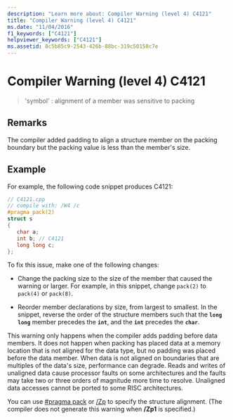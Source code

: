 ```yaml
---
description: "Learn more about: Compiler Warning (level 4) C4121"
title: "Compiler Warning (level 4) C4121"
ms.date: "11/04/2016"
f1_keywords: ["C4121"]
helpviewer_keywords: ["C4121"]
ms.assetid: 8c5b85c9-2543-426b-88bc-319c50158c7e
---
```

# Compiler Warning (level 4) C4121

> 'symbol' : alignment of a member was sensitive to packing

## Remarks

The compiler added padding to align a structure member on the packing boundary but the packing value is less than the member's size.

## Example

For example, the following code snippet produces C4121:

```cpp
// C4121.cpp
// compile with: /W4 /c
#pragma pack(2)
struct s
{
   char a;
   int b; // C4121
   long long c;
};
```

To fix this issue, make one of the following changes:

- Change the packing size to the size of the member that caused the warning or larger. For example, in this snippet, change `pack(2)` to `pack(4)` or `pack(8)`.

- Reorder member declarations by size, from largest to smallest. In the snippet, reverse the order of the structure members such that the **`long long`** member precedes the **`int`**, and the **`int`** precedes the **`char`**.

This warning only happens when the compiler adds padding before data members. It does not happen when packing has placed data at a memory location that is not aligned for the data type, but no padding was placed before the data member. When data is not aligned on boundaries that are multiples of the data's size, performance can degrade. Reads and writes of unaligned data cause processor faults on some architectures and the faults may take two or three orders of magnitude more time to resolve. Unaligned data accesses cannot be ported to some RISC architectures.

You can use [#pragma pack](../../preprocessor/pack.md) or [/Zp](../../build/reference/zp-struct-member-alignment.md) to specify the structure alignment. (The compiler does not generate this warning when **/Zp1** is specified.)
